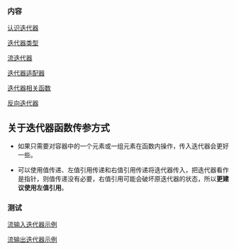 
### 内容

[认识迭代器](认识迭代器.md)

[迭代器类型](迭代器类型.md)

[流迭代器](流迭代器.md)

[迭代器适配器](迭代器适配器.md)

[迭代器相关函数](迭代器相关函数.md)

[反向迭代器](反向迭代器.md)


## 关于迭代器函数传参方式

- 如果只需要对容器中的一个元素或一组元素在函数内操作，传入迭代器会更好一些。

- 可以使用值传递、左值引用传递和右值引用传递将迭代器传入，把迭代器看作是指针，则值传递没有必要，右值引用可能会破坏原迭代器的状态，所以**更建议使用左值引用**。


### 测试

[流输入迭代器示例](tests/istream_iterator.cpp)

[流输出迭代器示例](tests/ostream_iterator.cpp)

